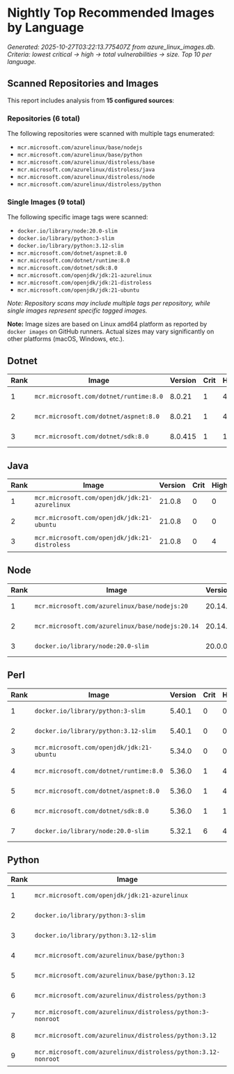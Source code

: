 # Nightly Top Recommended Images by Language

_Generated: 2025-10-27T03:22:13.775407Z from azure_linux_images.db. Criteria: lowest critical -> high -> total vulnerabilities -> size. Top 10 per language._

## Scanned Repositories and Images

This report includes analysis from **15 configured sources**:

### Repositories (6 total)

The following repositories were scanned with multiple tags enumerated:

- `mcr.microsoft.com/azurelinux/base/nodejs`
- `mcr.microsoft.com/azurelinux/base/python`
- `mcr.microsoft.com/azurelinux/distroless/base`
- `mcr.microsoft.com/azurelinux/distroless/java`
- `mcr.microsoft.com/azurelinux/distroless/node`
- `mcr.microsoft.com/azurelinux/distroless/python`

### Single Images (9 total)

The following specific image tags were scanned:

- `docker.io/library/node:20.0-slim`
- `docker.io/library/python:3-slim`
- `docker.io/library/python:3.12-slim`
- `mcr.microsoft.com/dotnet/aspnet:8.0`
- `mcr.microsoft.com/dotnet/runtime:8.0`
- `mcr.microsoft.com/dotnet/sdk:8.0`
- `mcr.microsoft.com/openjdk/jdk:21-azurelinux`
- `mcr.microsoft.com/openjdk/jdk:21-distroless`
- `mcr.microsoft.com/openjdk/jdk:21-ubuntu`

_Note: Repository scans may include multiple tags per repository, while single images represent specific tagged images._

**Note:** Image sizes are based on Linux amd64 platform as reported by `docker images` on GitHub runners. Actual sizes may vary significantly on other platforms (macOS, Windows, etc.).

## Dotnet

| Rank | Image | Version | Crit | High | Total | Size |
|------|-------|---------|------|------|-------|------|
| 1 | `mcr.microsoft.com/dotnet/runtime:8.0` | 8.0.21 | 1 | 4 | 78 | 193.0 MB |
| 2 | `mcr.microsoft.com/dotnet/aspnet:8.0` | 8.0.21 | 1 | 4 | 78 | 218.0 MB |
| 3 | `mcr.microsoft.com/dotnet/sdk:8.0` | 8.0.415 | 1 | 17 | 141 | 850.0 MB |

## Java

| Rank | Image | Version | Crit | High | Total | Size |
|------|-------|---------|------|------|-------|------|
| 1 | `mcr.microsoft.com/openjdk/jdk:21-azurelinux` | 21.0.8 | 0 | 0 | 0 | 492.0 MB |
| 2 | `mcr.microsoft.com/openjdk/jdk:21-ubuntu` | 21.0.8 | 0 | 0 | 94 | 445.0 MB |
| 3 | `mcr.microsoft.com/openjdk/jdk:21-distroless` | 21.0.8 | 0 | 4 | 6 | 351.0 MB |

## Node

| Rank | Image | Version | Crit | High | Total | Size |
|------|-------|---------|------|------|-------|------|
| 1 | `mcr.microsoft.com/azurelinux/base/nodejs:20` | 20.14.0 | 0 | 3 | 5 | 146.0 MB |
| 2 | `mcr.microsoft.com/azurelinux/base/nodejs:20.14` | 20.14.0 | 0 | 3 | 5 | 146.0 MB |
| 3 | `docker.io/library/node:20.0-slim` | 20.0.0 | 6 | 41 | 217 | 250.0 MB |

## Perl

| Rank | Image | Version | Crit | High | Total | Size |
|------|-------|---------|------|------|-------|------|
| 1 | `docker.io/library/python:3-slim` | 5.40.1 | 0 | 0 | 54 | 119.0 MB |
| 2 | `docker.io/library/python:3.12-slim` | 5.40.1 | 0 | 0 | 54 | 119.0 MB |
| 3 | `mcr.microsoft.com/openjdk/jdk:21-ubuntu` | 5.34.0 | 0 | 0 | 94 | 445.0 MB |
| 4 | `mcr.microsoft.com/dotnet/runtime:8.0` | 5.36.0 | 1 | 4 | 78 | 193.0 MB |
| 5 | `mcr.microsoft.com/dotnet/aspnet:8.0` | 5.36.0 | 1 | 4 | 78 | 218.0 MB |
| 6 | `mcr.microsoft.com/dotnet/sdk:8.0` | 5.36.0 | 1 | 17 | 141 | 850.0 MB |
| 7 | `docker.io/library/node:20.0-slim` | 5.32.1 | 6 | 41 | 217 | 250.0 MB |

## Python

| Rank | Image | Version | Crit | High | Total | Size |
|------|-------|---------|------|------|-------|------|
| 1 | `mcr.microsoft.com/openjdk/jdk:21-azurelinux` | 3.12.9 | 0 | 0 | 0 | 492.0 MB |
| 2 | `docker.io/library/python:3-slim` | 3.14.0 | 0 | 0 | 54 | 119.0 MB |
| 3 | `docker.io/library/python:3.12-slim` | 3.12.12 | 0 | 0 | 54 | 119.0 MB |
| 4 | `mcr.microsoft.com/azurelinux/base/python:3` | 3.12.9 | 0 | 3 | 5 | 139.0 MB |
| 5 | `mcr.microsoft.com/azurelinux/base/python:3.12` | 3.12.9 | 0 | 3 | 5 | 139.0 MB |
| 6 | `mcr.microsoft.com/azurelinux/distroless/python:3` | 3.12.9 | 0 | 4 | 6 | 83.9 MB |
| 7 | `mcr.microsoft.com/azurelinux/distroless/python:3-nonroot` | 3.12.9 | 0 | 4 | 6 | 83.9 MB |
| 8 | `mcr.microsoft.com/azurelinux/distroless/python:3.12` | 3.12.9 | 0 | 4 | 6 | 83.9 MB |
| 9 | `mcr.microsoft.com/azurelinux/distroless/python:3.12-nonroot` | 3.12.9 | 0 | 4 | 6 | 83.9 MB |
